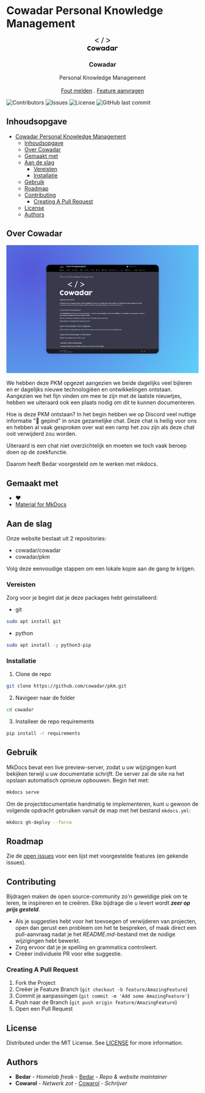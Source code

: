 # Cowadar Personal Knowledge Management

<p align="center">
  <a href="https://github.com/cowadar/wiki">
    <img src="docs/_assets/images/site/cowadar_black.svg" alt="Logo" width="80">
  </a>

  <h3 align="center">Cowadar</h3>

  <p align="center">
    Personal Knowledge Management
    <br/>
    <br/>
    <a href="https://github.com/cowadar/wiki/issues">Fout melden</a>
    .
    <a href="https://github.com/cowadar/wiki/issues">Feature aanvragen</a>
  </p>
</p>

![Contributors](https://img.shields.io/github/contributors/cowadar/wiki?color=dark-green) ![Issues](https://img.shields.io/github/issues/cowadar/wiki) ![License](https://img.shields.io/github/license/cowadar/wiki) ![GitHub last commit](https://img.shields.io/github/last-commit/cowadar/wiki?color=dark-green)

## Inhoudsopgave

- [Cowadar Personal Knowledge Management](#cowadar-personal-knowledge-management)
  - [Inhoudsopgave](#inhoudsopgave)
  - [Over Cowadar](#over-cowadar)
  - [Gemaakt met](#gemaakt-met)
  - [Aan de slag](#aan-de-slag)
    - [Vereisten](#vereisten)
    - [Installatie](#installatie)
  - [Gebruik](#gebruik)
  - [Roadmap](#roadmap)
  - [Contributing](#contributing)
    - [Creating A Pull Request](#creating-a-pull-request)
  - [License](#license)
  - [Authors](#authors)

## Over Cowadar

![Screen Shot](docs/_assets/images/site/supershot.png)

We hebben deze PKM opgezet aangezien we beide dagelijks veel bijleren en er dagelijks nieuwe technologiëen en ontwikkelingen ontstaan. Aangezien we het fijn vinden om mee te zijn met de laatste nieuwtjes, hebben we uiteraard ook een plaats nodig om dit te kunnen documenteren.

Hoe is deze PKM ontstaan?
In het begin hebben we op Discord veel nuttige informatie "📌 gepind" in onze gezamelijke chat. Deze chat is heilig voor ons en hebben al vaak gesproken over wat een ramp het zou zijn als deze chat ooit verwijderd zou worden.

Uiteraard is een chat niet overzichtelijk en moeten we toch vaak beroep doen op de zoekfunctie.

Daarom heeft Bedar voorgesteld om te werken met mkdocs.

## Gemaakt met

* ♥️
* [Material for MkDocs](https://squidfunk.github.io/mkdocs-material/)

## Aan de slag

Onze website bestaat uit 2 repositories:

- cowadar/cowadar
- cowadar/pkm

Volg deze eenvoudige stappen om een lokale kopie aan de gang te krijgen.



### Vereisten

Zorg voor je begint dat je deze packages hebt geinstalleerd:

* git
```sh
sudo apt install git
```

* python
```sh
sudo apt install -y python3-pip
```

### Installatie

1. Clone de repo

```sh
git clone https://github.com/cowadar/pkm.git
```
2. Navigeer naar de folder

```sh
cd cowadar
```

3. Installeer de repo requirements

```sh
pip install -r requirements
```

## Gebruik

MkDocs bevat een live preview-server, zodat u uw wijzigingen kunt bekijken terwijl u uw documentatie schrijft. De server zal de site na het opslaan automatisch opnieuw opbouwen. Begin het met:

```sh
mkdocs serve
```

Om de projectdocumentatie handmatig te implementeren, kunt u gewoon de volgende opdracht gebruiken vanuit de map met het bestand `mkdocs.yml`:

```sh
mkdocs gh-deploy --force
```

## Roadmap

Zie de [open issues](https://github.com/cowadar/wiki/issues) voor een lijst met voorgestelde features (en gekende issues).

## Contributing

Bijdragen maken de open source-community zo'n geweldige plek om te leren, te inspireren en te creëren. Elke bijdrage die u levert wordt ***zeer op prijs gesteld***.

- Als je suggesties hebt voor het toevoegen of verwijderen van projecten, open dan gerust een probleem om het te bespreken, of maak direct een pull-aanvraag nadat je het *README.md*-bestand met de nodige wijzigingen hebt bewerkt.
- Zorg ervoor dat je je spelling en grammatica controleert.
- Creëer individuele PR voor elke suggestie.

### Creating A Pull Request

1. Fork the Project
2. Creëer je Feature Branch (`git checkout -b feature/AmazingFeature`)
3. Commit je aanpassingen (`git commit -m 'Add some AmazingFeature'`)
4. Push naar de Branch (`git push origin feature/AmazingFeature`)
5. Open een Pull Request

## License

Distributed under the MIT License. See [LICENSE](https://github.com/cowadar/wiki/blob/main/LICENSE.md) for more information.

## Authors

* **Bedar** - *Homelab freak* - [Bedar](https://github.com/bedar89/) - *Repo & website maintainer*
* **Cowarol** - *Netwerk zot* - [Cowarol](https://github.com/cowarol/) - *Schrijver*

